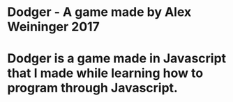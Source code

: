 # Dodger - A game made by Alex Weininger 2017

# Dodger is a game made in Javascript that I made while learning how to program through Javascript.